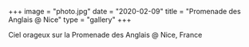 +++
image = "photo.jpg"
date = "2020-02-09"
title = "Promenade des Anglais @ Nice"
type = "gallery"
+++

Ciel orageux sur la Promenade des Anglais @ Nice, France

